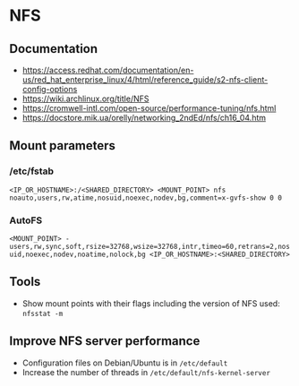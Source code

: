 # NFS

## Documentation

  * <https://access.redhat.com/documentation/en-us/red_hat_enterprise_linux/4/html/reference_guide/s2-nfs-client-config-options>
  * <https://wiki.archlinux.org/title/NFS>
  * <https://cromwell-intl.com/open-source/performance-tuning/nfs.html>
  * <https://docstore.mik.ua/orelly/networking_2ndEd/nfs/ch16_04.htm>

## Mount parameters

### /etc/fstab

`<IP_OR_HOSTNAME>:/<SHARED_DIRECTORY> <MOUNT_POINT> nfs noauto,users,rw,atime,nosuid,noexec,nodev,bg,comment=x-gvfs-show 0 0`

### AutoFS

`<MOUNT_POINT> -users,rw,sync,soft,rsize=32768,wsize=32768,intr,timeo=60,retrans=2,nosuid,noexec,nodev,noatime,nolock,bg <IP_OR_HOSTNAME>:<SHARED_DIRECTORY>`

## Tools

  * Show mount points with their flags including the version of NFS used: `nfsstat -m`

## Improve NFS server performance

  * Configuration files on Debian/Ubuntu is in `/etc/default`
  * Increase the number of threads in `/etc/default/nfs-kernel-server`
